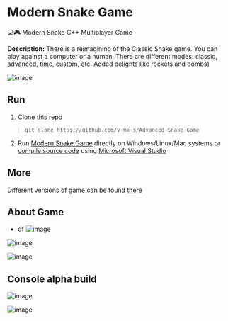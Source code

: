 # Modern Snake Game
💻🎮 Modern Snake С++ Multiplayer Game

**Description:**
There is a reimagining of the Сlassic Snake game. You can play against a computer or a human.
There are different modes: classic, advanced, time, custom, etc.
Added delights like rockets and bombs)

![image](https://user-images.githubusercontent.com/32800793/155964773-7ad28146-2e8e-4d8e-9fe3-47569cbb9378.png)

## Run

1. Clone this repo
> `git clone https://github.com/v-mk-s/Advanced-Snake-Game`
2. Run [Modern Snake Game](https://github.com/v-mk-s/Advanced-Snake-Game/blob/master/snake_v4_0_0.exe) directly on Windows/Linux/Mac systems or [compile source code](https://github.com/v-mk-s/Advanced-Snake-Game/tree/master/22_Snake) using [Microsoft Visual Studio](https://visualstudio.microsoft.com/)

## More
Different versions of game can be found [there](https://github.com/v-mk-s/Advanced-Snake-Game/tree/master/22_Snake/1-All_versions)

## About Game
* df
![image](https://user-images.githubusercontent.com/32800793/155964918-217e8556-0bfe-4c50-9890-51245a8fa94c.png)

![image](https://user-images.githubusercontent.com/32800793/155964368-8ab3246c-f320-474c-acff-a6e196fdb3fc.png)

![image](https://user-images.githubusercontent.com/32800793/155964597-498e3f32-11c2-41c8-b40c-1f3c3a3f93fd.png)

## Console alpha build

![image](https://user-images.githubusercontent.com/32800793/155965017-2d729566-0af9-4eeb-b892-37514bc0e7c8.png)

![image](https://user-images.githubusercontent.com/32800793/155965219-7c31a093-2c64-4de3-8ff9-36e797225af0.png)
